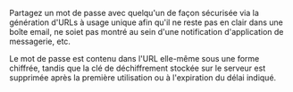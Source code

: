 Partagez un mot de passe avec quelqu'un de façon sécurisée via la génération d'URLs à usage unique afin qu'il ne reste pas en clair dans une boîte email, ne soiet pas montré au sein d'une notification d'application de messagerie, etc. 

Le mot de passe est contenu dans l'URL elle-même sous une forme chiffrée, tandis que la clé de déchiffrement stockée sur le serveur est supprimée après la première utilisation ou à l'expiration du délai indiqué.

